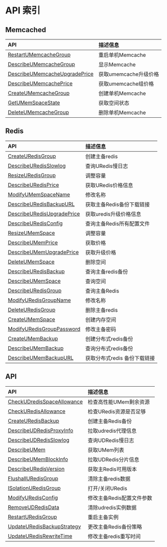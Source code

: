 # API 索引

## Memcached

| API | 描述信息 |
|:---|:---|
|[RestartUMemcacheGroup](api/umem-api/restart_umem_cache_group)|重启单机Memcache|
|[DescribeUMemcacheGroup](api/umem-api/describe_umem_cache_group)|显示Memcache|
|[DescribeUMemcacheUpgradePrice](api/umem-api/describe_umem_cache_upgrade_price)|获取umemcache升级价格|
|[DescribeUMemcachePrice](api/umem-api/describe_umem_cache_price)|获取umemcache组价格|
|[CreateUMemcacheGroup](api/umem-api/create_umem_cache_group)|创建单机Memcache|
|[GetUMemSpaceState](api/umem-api/get_umem_space_state)|获取空间状态|
|[DeleteUMemcacheGroup](api/umem-api/delete_umem_cache_group)|删除单机Memcache|

## Redis

| API | 描述信息 |
|:---|:---|
|[CreateURedisGroup](api/umem-api/create_uredis_group)|创建主备redis|
|[DescribeURedisSlowlog](api/umem-api/describe_uredis_slowlog)|查询URedis慢日志|
|[ResizeURedisGroup](api/umem-api/resize_uredis_group)|调整容量|
|[DescribeURedisPrice](api/umem-api/describe_uredis_price)|获取URedis价格信息|
|[ModifyUMemSpaceName](api/umem-api/modify_umem_space_name)|修改名称|
|[DescribeURedisBackupURL](api/umem-api/describe_uredis_backup_url)|获取主备Redis备份下载链接|
|[DescribeURedisUpgradePrice](api/umem-api/describe_uredis_upgrade_price)|获取uredis升级价格信息|
|[DescribeURedisConfig](api/umem-api/describe_uredis_config)|查询主备Redis所有配置文件|
|[ResizeUMemSpace](api/umem-api/resize_umem_space)|调整容量|
|[DescribeUMemPrice](api/umem-api/describe_umem_price)|获取价格|
|[DescribeUMemUpgradePrice](api/umem-api/describe_umem_upgrade_price)|获取升级价格|
|[DeleteUMemSpace](api/umem-api/delete_umem_space)|删除空间|
|[DescribeURedisBackup](api/umem-api/describe_uredis_backup)|查询主备redis备份|
|[DescribeUMemSpace](api/umem-api/describe_umem_space)|查询空间|
|[DescribeURedisGroup](api/umem-api/describe_uredis_group)|查询主备Redis|
|[ModifyURedisGroupName](api/umem-api/modify_uredis_group_name)|修改名称|
|[DeleteURedisGroup](api/umem-api/delete_uredis_group)|删除主备redis|
|[CreateUMemSpace](api/umem-api/create_umem_space)|创建内存空间|
|[ModifyURedisGroupPassword](api/umem-api/modify_uredis_group_password)|修改主备密码|
|[CreateUMemBackup](api/umem-api/create_umem_backup)|创建分布式redis备份|
|[DescribeUMemBackup](api/umem-api/describe_umem_backup)|查询分布式redis备份|
|[DescribeUMemBackupURL](api/umem-api/describe_umem_backup_url)|获取分布式redis 备份下载链接|

## API

| API | 描述信息 |
|:---|:---|
|[CheckUDredisSpaceAllowance](api/umem-api/check_udredis_space_allowance)|检查高性能UMem剩余资源|
|[CheckURedisAllowance](api/umem-api/check_uredis_allowance)|检查URedis资源是否足够|
|[CreateURedisBackup](api/umem-api/create_uredis_backup)|创建主备Redis备份|
|[DescribeUDRedisProxyInfo](api/umem-api/describe_ud_redis_proxy_info)|拉取udredis代理信息|
|[DescribeUDRedisSlowlog](api/umem-api/describe_ud_redis_slowlog)|查询UDRedis慢日志|
|[DescribeUMem](api/umem-api/describe_umem)|获取UMem列表|
|[DescribeUMemBlockInfo](api/umem-api/describe_umem_block_info)|拉取UDRedis分片信息|
|[DescribeURedisVersion](api/umem-api/describe_uredis_version)|获取主Redis可用版本|
|[FlushallURedisGroup](api/umem-api/flushall_uredis_group)|清除主备redis数据|
|[ISolationURedisGroup](api/umem-api/i_solation_uredis_group)|打开/关闭URedis|
|[ModifyURedisConfig](api/umem-api/modify_uredis_config)|修改主备Redis配置文件参数|
|[RemoveUDRedisData](api/umem-api/remove_ud_redis_data)|清除udredis实例数据|
|[RestartURedisGroup](api/umem-api/restart_uredis_group)|重启主备实例|
|[UpdateURedisBackupStrategy](api/umem-api/update_uredis_backup_strategy)|更改主备Redis备份策略|
|[UpdateURedisRewriteTime](api/umem-api/update_uredis_rewrite_time)|修改主备redis重写时间|
